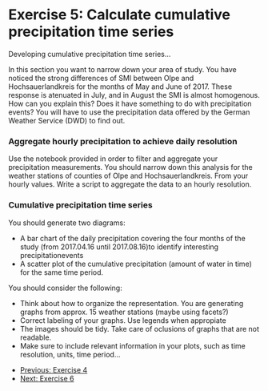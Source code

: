 # Exercise 5: Calculate cumulative precipitation time series
Developing cumulative precipitation time series...

In this section you want to narrow down your area of study. You have noticed the strong differences of 
SMI between Olpe and Hochsauerlandkreis for the months of May and June of 2017. These response is 
atenuated in July, and in August the SMI is almost homogenous. How can you explain this?
Does it have something to do with precipitation events? You will have to use the precipitation
data offered by the German Weather Service (DWD) to find out.

### Aggregate hourly precipitation to achieve daily resolution
Use the notebook provided in order to filter and aggregate your precipitation measurements.
You should narrow down this analysis for the weather stations of
counties of Olpe and Hochsauerlandkreis. 
From your hourly values. Write a script to aggregate the data to an hourly resolution. 

### Cumulative precipitation time series
You should generate two diagrams: 

- A bar chart of the daily precipitation covering the four months of the study 
(from 2017.04.16 until 2017.08.16)to identify interesting precipitationevents
- A scatter plot of the cumulative precipitation (amount of water in time) for the same time period.

You should consider the following:
- Think about how to organize the representation. 
You are generating graphs from approx. 15 weather stations (maybe using facets?)
- Correct labeling of your graphs. Use legends when appropiate 
- The images should be tidy. Take care of oclusions of graphs that are not readable.
- Make sure to include relevant information in your plots, such as time resolution, 
units, time period...

* [Previous: Exercise 4](ex4.md)
* [Next: Exercise 6](ex6.md)